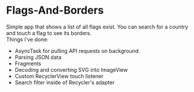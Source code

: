 # Flags-And-Borders
Simple app that shows a list of all flags exist. You can search for a country and touch a flag to see its borders.  
Things i've done:
- AsyncTask for pulling API requests on background.
- Parsing JSON data
- Fragments
- Decoding and converting SVG into ImageView
- Custom RecyclerView touch listener
- Search filter inside of Recycler's adapter
